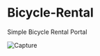 # Bicycle-Rental
Simple Bicycle Rental Portal

![Capture](https://github.com/ahrana/Bicycle-Rental/assets/8151183/4848e95e-c325-4449-b2aa-259479d77180)

